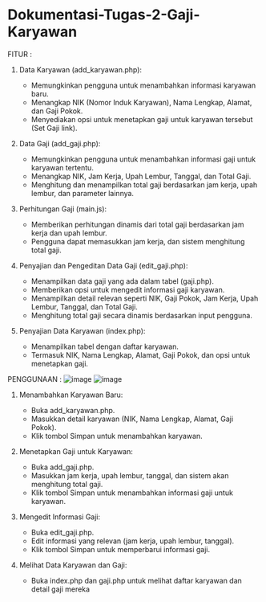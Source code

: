 # Dokumentasi-Tugas-2-Gaji-Karyawan
FITUR :
1. Data Karyawan (add_karyawan.php):
   - Memungkinkan pengguna untuk menambahkan informasi karyawan baru.
   - Menangkap NIK (Nomor Induk Karyawan), Nama Lengkap, Alamat, dan Gaji Pokok.
   - Menyediakan opsi untuk menetapkan gaji untuk karyawan tersebut (Set Gaji link).
     
2. Data Gaji (add_gaji.php):
   - Memungkinkan pengguna untuk menambahkan informasi gaji untuk karyawan tertentu.
   - Menangkap NIK, Jam Kerja, Upah Lembur, Tanggal, dan Total Gaji.
   - Menghitung dan menampilkan total gaji berdasarkan jam kerja, upah lembur, dan parameter lainnya.

3. Perhitungan Gaji (main.js):
   - Memberikan perhitungan dinamis dari total gaji berdasarkan jam kerja dan upah lembur.
   - Pengguna dapat memasukkan jam kerja, dan sistem menghitung total gaji.

4. Penyajian dan Pengeditan Data Gaji (edit_gaji.php):
   - Menampilkan data gaji yang ada dalam tabel (gaji.php).
   - Memberikan opsi untuk mengedit informasi gaji karyawan.
   - Menampilkan detail relevan seperti NIK, Gaji Pokok, Jam Kerja, Upah Lembur, Tanggal, dan Total Gaji.
   - Menghitung total gaji secara dinamis berdasarkan input pengguna.

5. Penyajian Data Karyawan (index.php):
   - Menampilkan tabel dengan daftar karyawan.
   - Termasuk NIK, Nama Lengkap, Alamat, Gaji Pokok, dan opsi untuk menetapkan gaji.

PENGGUNAAN : 
![image](https://github.com/Unixhuman/Tugas-2-Gaji-Karyawan/assets/146809846/4357bb24-b6d9-4273-9f9e-aa5d6918e111)
![image](https://github.com/Unixhuman/Tugas-2-Gaji-Karyawan/assets/146809846/21728677-edf8-411d-9521-33028235da7e)

1. Menambahkan Karyawan Baru:
   - Buka add_karyawan.php.
   - Masukkan detail karyawan (NIK, Nama Lengkap, Alamat, Gaji Pokok).
   - Klik tombol Simpan untuk menambahkan karyawan.

2. Menetapkan Gaji untuk Karyawan:
   - Buka add_gaji.php.
   - Masukkan jam kerja, upah lembur, tanggal, dan sistem akan menghitung total gaji.
   - Klik tombol Simpan untuk menambahkan informasi gaji untuk karyawan.

3. Mengedit Informasi Gaji:
   - Buka edit_gaji.php.
   - Edit informasi yang relevan (jam kerja, upah lembur, tanggal).
   - Klik tombol Simpan untuk memperbarui informasi gaji.

4. Melihat Data Karyawan dan Gaji:
   - Buka index.php dan gaji.php untuk melihat daftar karyawan dan detail gaji mereka
